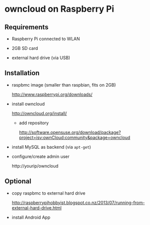 owncloud on Raspberry Pi
========================

Requirements
------------

* Raspberry Pi connected to WLAN

* 2GB SD card

* external hard drive (via USB)


Installation
------------

* raspbmc image (smaller than raspbian, fits on 2GB)

  http://www.raspberrypi.org/downloads/

* install owncloud

  http://owncloud.org/install/

  * add repository

    http://software.opensuse.org/download/package?project=isv:ownCloud:community&package=owncloud

* install MySQL as backend (via `apt-get`)

* configure/create admin user

  http://yourip/owncloud


Optional
--------

* copy raspbmc to external hard drive

  http://raspberrypihobbyist.blogspot.co.nz/2013/07/running-from-external-hard-drive.html

* install Android App

